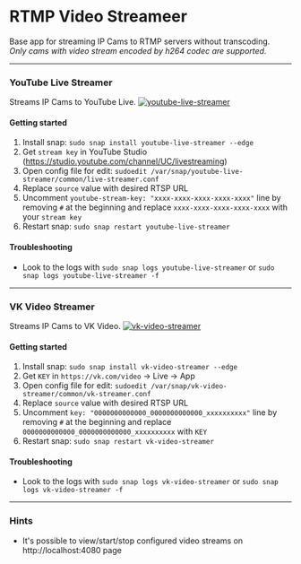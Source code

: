 # RTMP Video Streameer
Base app for streaming IP Cams to RTMP servers without transcoding.  
_Only cams with video stream encoded by h264 codec are supported._

---
### YouTube Live Streamer
Streams IP Cams to YouTube Live.
[![youtube-live-streamer](https://snapcraft.io/youtube-live-streamer/badge.svg)](https://snapcraft.io/youtube-live-streamer)

#### Getting started
1. Install snap: `sudo snap install youtube-live-streamer --edge`
2. Get `stream key` in YouTube Studio (https://studio.youtube.com/channel/UC/livestreaming)
3. Open config file for edit: `sudoedit /var/snap/youtube-live-streamer/common/live-streamer.conf`
4. Replace `source` value with desired RTSP URL
5. Uncomment `youtube-stream-key: "xxxx-xxxx-xxxx-xxxx-xxxx"` line by removing `#` at the beginning and replace `xxxx-xxxx-xxxx-xxxx-xxxx` with your `stream key`
6. Restart snap: `sudo snap restart youtube-live-streamer`

#### Troubleshooting
* Look to the logs with `sudo snap logs youtube-live-streamer` or `sudo snap logs youtube-live-streamer -f`

---
### VK Video Streamer
Streams IP Cams to VK Video.
[![vk-video-streamer](https://snapcraft.io/vk-video-streamer/badge.svg)](https://snapcraft.io/vk-video-streamer)

#### Getting started
1. Install snap: `sudo snap install vk-video-streamer --edge`
2. Get `KEY` in `https://vk.com/video` -> Live -> App
3. Open config file for edit: `sudoedit /var/snap/vk-video-streamer/common/vk-streamer.conf` 
4. Replace `source` value with desired RTSP URL
5. Uncomment `key: "0000000000000_0000000000000_xxxxxxxxxx"` line by removing `#` at the beginning and replace `0000000000000_0000000000000_xxxxxxxxxx` with `KEY`
6. Restart snap: `sudo snap restart vk-video-streamer`

#### Troubleshooting
* Look to the logs with `sudo snap logs vk-video-streamer` or `sudo snap logs vk-video-streamer -f`

---
### Hints
* It's possible to view/start/stop configured video streams on http://localhost:4080 page
